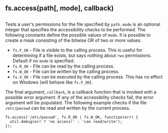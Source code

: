 ## fs.access(path\[, mode\], callback)

## 

Tests a user's permissions for the file specified by `path`. `mode` is an
optional integer that specifies the accessibility checks to be performed. The
following constants define the possible values of `mode`. It is possible to
create a mask consisting of the bitwise OR of two or more values.

* `fs.F_OK` - File is visible to the calling process. This is useful for
determining if a file exists, but says nothing about `rwx` permissions.
Default if no `mode` is specified.
* `fs.R_OK` - File can be read by the calling process.
* `fs.W_OK` - File can be written by the calling process.
* `fs.X_OK` - File can be executed by the calling process. This has no effect
on Windows (will behave like `fs.F_OK`).

The final argument, `callback`, is a callback function that is invoked with
a possible error argument. If any of the accessibility checks fail, the error
argument will be populated. The following example checks if the file
`/etc/passwd` can be read and written by the current process.

    fs.access('/etc/passwd', fs.R_OK | fs.W_OK, function(err) {
      util.debug(err ? 'no access!' : 'can read/write');
    });